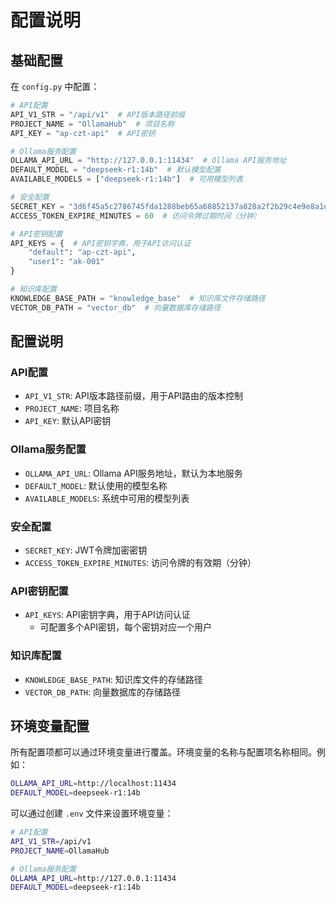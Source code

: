 # 配置说明

## 基础配置
在 `config.py` 中配置：
```python
# API配置
API_V1_STR = "/api/v1"  # API版本路径前缀
PROJECT_NAME = "OllamaHub"  # 项目名称
API_KEY = "ap-czt-api"  # API密钥

# Ollama服务配置
OLLAMA_API_URL = "http://127.0.0.1:11434"  # Ollama API服务地址
DEFAULT_MODEL = "deepseek-r1:14b"  # 默认模型配置
AVAILABLE_MODELS = ["deepseek-r1:14b"]  # 可用模型列表

# 安全配置
SECRET_KEY = "3d6f45a5c2786745fda1288beb65a68852137a828a2f2b29c4e9e8a1d9b5c8f7"  # JWT加密密钥
ACCESS_TOKEN_EXPIRE_MINUTES = 60  # 访问令牌过期时间（分钟）

# API密钥配置
API_KEYS = {  # API密钥字典，用于API访问认证
    "default": "ap-czt-api",
    "user1": "ak-001"
}

# 知识库配置
KNOWLEDGE_BASE_PATH = "knowledge_base"  # 知识库文件存储路径
VECTOR_DB_PATH = "vector_db"  # 向量数据库存储路径
```

## 配置说明

### API配置
- `API_V1_STR`: API版本路径前缀，用于API路由的版本控制
- `PROJECT_NAME`: 项目名称
- `API_KEY`: 默认API密钥

### Ollama服务配置
- `OLLAMA_API_URL`: Ollama API服务地址，默认为本地服务
- `DEFAULT_MODEL`: 默认使用的模型名称
- `AVAILABLE_MODELS`: 系统中可用的模型列表

### 安全配置
- `SECRET_KEY`: JWT令牌加密密钥
- `ACCESS_TOKEN_EXPIRE_MINUTES`: 访问令牌的有效期（分钟）

### API密钥配置
- `API_KEYS`: API密钥字典，用于API访问认证
  - 可配置多个API密钥，每个密钥对应一个用户

### 知识库配置
- `KNOWLEDGE_BASE_PATH`: 知识库文件的存储路径
- `VECTOR_DB_PATH`: 向量数据库的存储路径

## 环境变量配置
所有配置项都可以通过环境变量进行覆盖。环境变量的名称与配置项名称相同。例如：
```bash
OLLAMA_API_URL=http://localhost:11434
DEFAULT_MODEL=deepseek-r1:14b
```

可以通过创建 `.env` 文件来设置环境变量：
```bash
# API配置
API_V1_STR=/api/v1
PROJECT_NAME=OllamaHub

# Ollama服务配置
OLLAMA_API_URL=http://127.0.0.1:11434
DEFAULT_MODEL=deepseek-r1:14b
```